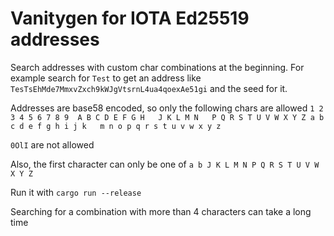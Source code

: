 # Vanitygen for IOTA Ed25519 addresses

Search addresses with custom char combinations at the beginning. For example search for `Test` to get an address like `TesTsEhMde7MmxvZxch9kWJgVtsrnL4ua4qoexAe51gi` and the seed for it.

Addresses are base58 encoded, so only the following chars are allowed `1 2 3 4 5 6 7 8 9  A B C D E F G H   J K L M N   P Q R S T U V W X Y Z a b c d e f g h i j k   m n o p q r s t u v w x y z`

`0OlI` are not allowed

Also, the first character can only be one of `a b J K L M N P Q R S T U V W X Y Z`

Run it with `cargo run --release`

Searching for a combination with more than 4 characters can take a long time